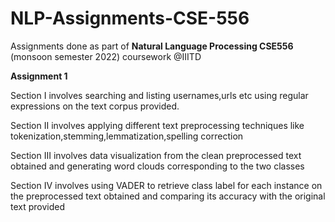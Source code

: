 # NLP-Assignments-CSE-556
Assignments done as part of **Natural Language Processing CSE556** (monsoon semester 2022) coursework @IIITD

**Assignment 1** 

Section I involves searching and listing usernames,urls etc using regular expressions on the text corpus provided.

Section II involves applying different text preprocessing techniques like tokenization,stemming,lemmatization,spelling correction

Section III involves data visualization from the clean preprocessed text obtained and generating word clouds corresponding to the two classes

Section IV involves using VADER to retrieve class label for each instance on the preprocessed text obtained and comparing its accuracy with the original text provided

